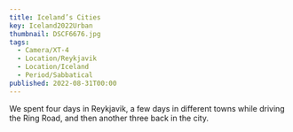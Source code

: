```yaml
---
title: Iceland’s Cities
key: Iceland2022Urban
thumbnail: DSCF6676.jpg
tags:
  - Camera/XT-4
  - Location/Reykjavik
  - Location/Iceland
  - Period/Sabbatical
published: 2022-08-31T00:00
---
```

We spent four days in Reykjavik, a few days in different towns while driving the Ring Road, and then another three back in the city.
